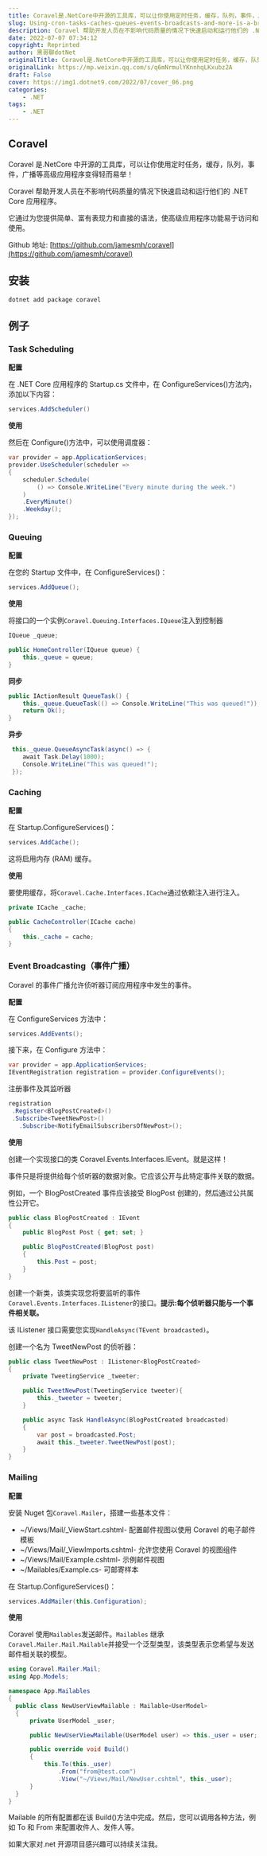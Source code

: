 ```yaml
---
title: Coravel是.NetCore中开源的工具库，可以让你使用定时任务，缓存，队列，事件，广播等高级应用程序变得轻而易举！
slug: Using-cron-tasks-caches-queues-events-broadcasts-and-more-is-a-breeze-with-Coravel
description: Coravel 帮助开发人员在不影响代码质量的情况下快速启动和运行他们的 .NET Core 应用程序。
date: 2022-07-07 07:34:12
copyright: Reprinted
author: 黑哥聊dotNet
originalTitle: Coravel是.NetCore中开源的工具库，可以让你使用定时任务，缓存，队列，事件，广播等高级应用程序变得轻而易举！
originalLink: https://mp.weixin.qq.com/s/q6mNrmulYKnnhqLKxubz2A
draft: False
cover: https://img1.dotnet9.com/2022/07/cover_06.png
categories: 
    - .NET
tags: 
    - .NET
---
```


## Coravel

Coravel 是.NetCore 中开源的工具库，可以让你使用定时任务，缓存，队列，事件，广播等高级应用程序变得轻而易举！

Coravel 帮助开发人员在不影响代码质量的情况下快速启动和运行他们的 .NET Core 应用程序。

它通过为您提供简单、富有表现力和直接的语法，使高级应用程序功能易于访问和使用。

Github 地址: [https://github.com/jamesmh/coravel](https://github.com/jamesmh/coravel)

## 安装

```shell
dotnet add package coravel
```

## 例子

### Task Scheduling

**配置**

在 .NET Core 应用程序的 Startup.cs 文件中，在 ConfigureServices()方法内，添加以下内容：

```csharp
services.AddScheduler()
```

**使用**

然后在 Configure()方法中，可以使用调度器：

```csharp
var provider = app.ApplicationServices;
provider.UseScheduler(scheduler =>
{
    scheduler.Schedule(
        () => Console.WriteLine("Every minute during the week.")
    )
    .EveryMinute()
    .Weekday();
});
```

### Queuing

**配置**

在您的 Startup 文件中，在 ConfigureServices()：

```csharp
services.AddQueue();
```

**使用**

将接口的一个实例`Coravel.Queuing.Interfaces.IQueue`注入到控制器

```csharp
IQueue _queue;

public HomeController(IQueue queue) {
    this._queue = queue;
}
```

**同步**

```csharp
public IActionResult QueueTask() {
    this._queue.QueueTask(() => Console.WriteLine("This was queued!"));
    return Ok();
}
```

**异步**

```csharp
 this._queue.QueueAsyncTask(async() => {
    await Task.Delay(1000);
    Console.WriteLine("This was queued!");
 });
```

### Caching

**配置**

在 Startup.ConfigureServices()：

```csharp
services.AddCache();
```

这将启用内存 (RAM) 缓存。

**使用**

要使用缓存，将`Coravel.Cache.Interfaces.ICache`通过依赖注入进行注入。

```csharp
private ICache _cache;

public CacheController(ICache cache)
{
    this._cache = cache;
}
```

### Event Broadcasting（事件广播）

Coravel 的事件广播允许侦听器订阅应用程序中发生的事件。

**配置**

在 ConfigureServices 方法中：

```csharp
services.AddEvents();
```

接下来，在 Configure 方法中：

```csharp
var provider = app.ApplicationServices;
IEventRegistration registration = provider.ConfigureEvents();
```

注册事件及其监听器

```csharp
registration
 .Register<BlogPostCreated>()
 .Subscribe<TweetNewPost>()
   .Subscribe<NotifyEmailSubscribersOfNewPost>();
```

**使用**

创建一个实现接口的类 Coravel.Events.Interfaces.IEvent。就是这样！

事件只是将提供给每个侦听器的数据对象。它应该公开与此特定事件关联的数据。

例如，一个 BlogPostCreated 事件应该接受 BlogPost 创建的，然后通过公共属性公开它。

```csharp
public class BlogPostCreated : IEvent
{
    public BlogPost Post { get; set; }

    public BlogPostCreated(BlogPost post)
    {
        this.Post = post;
    }
}
```

创建一个新类，该类实现您将要监听的事件`Coravel.Events.Interfaces.IListener`的接口。**提示:每个侦听器只能与一个事件相关联。**

该 IListener 接口需要您实现`HandleAsync(TEvent broadcasted)`。

创建一个名为 TweetNewPost 的侦听器：

```csharp
public class TweetNewPost : IListener<BlogPostCreated>
{
    private TweetingService _tweeter;

    public TweetNewPost(TweetingService tweeter){
        this._tweeter = tweeter;
    }

    public async Task HandleAsync(BlogPostCreated broadcasted)
    {
        var post = broadcasted.Post;
        await this._tweeter.TweetNewPost(post);
    }
}
```

### Mailing

**配置**

安装 Nuget 包`Coravel.Mailer`，搭建一些基本文件：

- ~/Views/Mail/\_ViewStart.cshtml- 配置邮件视图以使用 Coravel 的电子邮件模板
- ~/Views/Mail/\_ViewImports.cshtml- 允许您使用 Coravel 的视图组件
- ~/Views/Mail/Example.cshtml- 示例邮件视图
- ~/Mailables/Example.cs- 可邮寄样本

在 Startup.ConfigureServices()：

```csharp
services.AddMailer(this.Configuration);
```

**使用**

Coravel 使用`Mailables`发送邮件。`Mailables` 继承`Coravel.Mailer.Mail.Mailable`并接受一个泛型类型，该类型表示您希望与发送邮件相关联的模型。

```csharp
using Coravel.Mailer.Mail;
using App.Models;

namespace App.Mailables
{
  public class NewUserViewMailable : Mailable<UserModel>
  {
      private UserModel _user;

      public NewUserViewMailable(UserModel user) => this._user = user;

      public override void Build()
      {
          this.To(this._user)
              .From("from@test.com")
              .View("~/Views/Mail/NewUser.cshtml", this._user);
      }
  }
}
```

Mailable 的所有配置都在该 Build()方法中完成。然后，您可以调用各种方法，例如 To 和 From 来配置收件人、发件人等。

如果大家对.net 开源项目感兴趣可以持续关注我。

